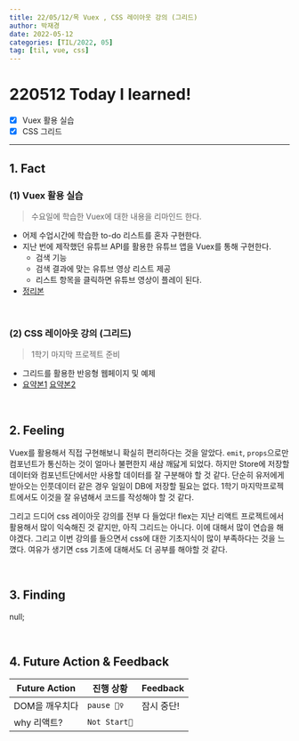 ```yaml
---
title: 22/05/12/목 Vuex , CSS 레이아웃 강의 (그리드)
author: 박재경
date: 2022-05-12
categories: [TIL/2022, 05]
tag: [til, vue, css]
---
```


# 220512 Today I learned!

- [x]  Vuex 활용 실습
- [x] CSS 그리드

---

## 1. Fact 

### (1) Vuex 활용 실습

> 수요일에 학습한 Vuex에 대한 내용을 리마인드 한다. 

- 어제 수업시간에 학습한 to-do 리스트를 혼자 구현한다. 
- 지난 번에 제작했던 유튜브 API를 활용한 유튜브 앱을 Vuex를 통해 구현한다. 
  - 검색 기능
  - 검색 결과에 맞는 유튜브 영상 리스트 제공
  - 리스트 항목을 클릭하면 유튜브 영상이 플레이 된다. 
- [정리본](https://github.com/JaeKP/Study/blob/master/web/JS/vue/Vue_Vuex.md)

<br>

### (2) CSS 레이아웃 강의 (그리드) 

> 1학기 마지막 프로젝트 준비 

- 그리드를 활용한 반응형 웹페이지 및 예제 
- [요약본1](https://evanescent-tuba-146.notion.site/Grid-4fd97270eccd45d9855cc24751103fb0)   [요약본2](https://evanescent-tuba-146.notion.site/Grid-1fb46b3d39884098ae111896b8fe4132)

<br>

## 2. Feeling

Vuex를 활용해서 직접 구현해보니 확실히 편리하다는 것을 알았다.  `emit`, `props`으로만 컴포넌트가 통신하는 것이 얼마나 불편한지 새삼 깨닳게 되었다. 하지만 Store에 저장할 데이터와 컴포넌트단에서만 사용할 데이터를 잘 구분해야 할 것 같다. 단순히 유저에게 받아오는 인풋데이터 같은 경우 일일이 DB에 저장할 필요는 없다. 1학기 마지막프로젝트에서도 이것을 잘 유념해서 코드를 작성해야 할 것 같다. 

그리고 드디어 css 레이아웃 강의를 전부 다 들었다! flex는 지난 리액트 프로젝트에서 활용해서 많이 익숙해진 것 같지만, 아직 그리드는 아니다. 이에 대해서 많이 연습을 해야겠다. 그리고 이번 강의를 들으면서 css에 대한 기초지식이 많이 부족하다는 것을 느꼈다. 여유가 생기면 css 기초에 대해서도 더 공부를 해야할 것 같다. 

<br>

## 3. Finding 

null;

<br>

## 4. Future Action & Feedback

| Future Action  | 진행 상황    | Feedback   |
| -------------- | ------------ | ---------- |
| DOM을 깨우치다 | `pause 🤦‍♀️`   | 잠시 중단! |
| why 리액트?    | `Not Start🌙` |            |

<br>

